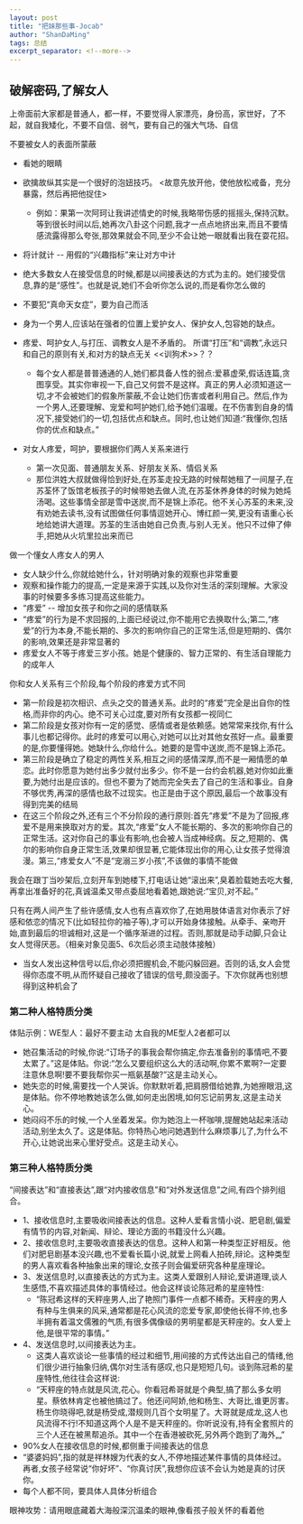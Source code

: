 ```yaml
---
layout: post
title: "把妹那些事-Jocab"
author: "ShanDaMing"
tags: 总结
excerpt_separator: <!--more-->
---
```


<!--more-->

## 破解密码,了解女人
上帝面前大家都是普通人，都一样，不要觉得人家漂亮，身份高，家世好，了不起，就自我矮化，不要不自信、弱气，要有自己的强大气场、自信

不要被女人的表面所蒙蔽
* 看她的眼睛
* 欲擒故纵其实是一个很好的泡妞技巧。 <故意先放开他，使他放松戒备，充分暴露，然后再把他捉住>
	 - 例如：果第一次阿珂让我讲述情史的时候,我略带伤感的摇摇头,保持沉默。等到很长时间以后,她再次八卦这个问题,我才一点点地挤出来,而且不要情感流露得那么夸张,那效果就会不同,至少不会让她一眼就看出我在耍花招。
* 将计就计  --  用假的“兴趣指标”来让对方中计

* 绝大多数女人在接受信息的时候,都是以间接表达的方式为主的。她们接受信息,靠的是“感性”。也就是说,她们不会听你怎么说的,而是看你怎么做的
* 不要犯“真命天女症”，要为自己而活
* 身为一个男人,应该站在强者的位置上爱护女人、保护女人,包容她的缺点。
* 疼爱、呵护女人,与打压、调教女人是不矛盾的。  所谓“打压”和“调教”,永远只和自己的原则有关,和对方的缺点无关     <<训狗术>>？？
	 - 每个女人都是普普通通的人,她们都具备人性的弱点:爱慕虚荣,假话连篇,贪图享受。其实你审视一下,自己又何尝不是这样。真正的男人必须知道这一切,才不会被她们的假象所蒙蔽,不会让她们伤害或者利用自己。然后,作为一个男人,还要理解、宠爱和呵护她们,给予她们温暖。在不伤害到自身的情况下,接受她们的一切,包括优点和缺点。同时,也让她们知道:“我懂你,包括你的优点和缺点。”
	 
* 对女人疼爱，呵护，要根据你们两人关系来进行
	 - 第一次见面、普通朋友关系、好朋友关系、情侣关系
	 - 那位洪姓大叔就做得恰到好处,在苏荃走投无路的时候帮她租了一间屋子,在苏荃怀了饭馆老板孩子的时候带她去做人流,在苏荃休养身体的时候为她炖汤喝。这些事情全部是雪中送炭,而不是锦上添花。他不关心苏荃的未来,没有劝她去读书,没有试图做任何事情逗她开心、博红颜一笑,更没有语重心长地给她讲大道理。苏荃的生活由她自己负责,与别人无关。他只不过伸了伸手,把她从火坑里拉出来而已
	 
做一个懂女人疼女人的男人
* 女人缺少什么,你就给她什么，针对明确对象的观察也非常重要
* 观察和操作能力的提高,一定是来源于实践,以及你对生活的深刻理解。大家没事的时候要多多练习提高这些能力。
* “疼爱” -- 增加女孩子和你之间的感情联系
* “疼爱”的行为是不求回报的,上面已经说过,你不能用它去换取什么;第二,“疼爱”的行为本身,不能长期的、多次的影响你自己的正常生活,但是短期的、偶尔的影响,效果还是非常显著的
* 疼爱女人不等于疼爱三岁小孩。她是个健康的、智力正常的、有生活自理能力的成年人

你和女人关系有三个阶段,每个阶段的疼爱方式不同
* 第一阶段是初次相识、点头之交的普通关系。此时的“疼爱”完全是出自你的性格,而非你的内心。绝不可关心过度,要对所有女孩都一视同仁
* 第二阶段是女孩对你有一定的感觉、感情或者是依赖感。她常常来找你,有什么事儿也都记得你。此时的疼爱可以用心,对她可以比对其他女孩好一点。最重要的是,你要懂得她。她缺什么,你给什么。她要的是雪中送炭,而不是锦上添花。
* 第三阶段是确立了稳定的两性关系,相互之间的感情深厚,而不是一厢情愿的单恋。此时你愿意为她付出多少就付出多少。你不是一台约会机器,她对你如此重要,为她付出是应该的。但也不要为了她而完全失去了自己的生活和事业。自身不够优秀,再深的感情也敌不过现实。也正是由于这个原因,最后一个故事没有得到完美的结局
* 在这三个阶段之外,还有三个不分阶段的通行原则:首先“疼爱”不是为了回报,疼爱不是用来换取对方的爱。其次,“疼爱”女人不能长期的、多次的影响你自己的正常生活。这对你自己的事业有影响,也会被人当成神经病。反之,短期的、偶尔的影响你自身正常生活,效果却很显著,它能体现出你的用心,让女孩子觉得浪漫。第三,“疼爱女人”不是“宠溺三岁小孩”,不该做的事情不能做


我会在跟丁当吵架后,立刻开车到她楼下,打电话让她“滚出来”,臭着脸载她去吃大餐,再拿出准备好的花,真诚温柔又带点委屈地看着她,跟她说:“宝贝,对不起。”

只有在两人间产生了些许感情,女人也有点喜欢你了,在她用肢体语言对你表示了好感和依恋的情况下(比如轻拉你的袖子等),才可以开始身体接触。从牵手、亲吻开始,直到最后的坦诚相对,这是一个循序渐进的过程。否则,那就是动手动脚,只会让女人觉得厌恶。（相亲对象见面5、6次后必须主动肢体接触）
* 当女人发出这种信号以后,你必须把握机会,不能闪躲回避。否则的话,女人会觉得你态度不明,从而怀疑自己接收了错误的信号,颇没面子。下次你就再也别想得到这种机会了

### 第二种人格特质分类
体贴示例：WE型人：最好不要主动  太自我的ME型人2者都可以
* 她召集活动的时候,你说:“订场子的事我会帮你搞定,你去准备别的事情吧,不要太累了。”这是体贴。你说:“怎么又要组织这么大的活动啊,你累不累啊?一定要注意休息啊!要不要我帮你买一瓶氨基酸?”这是主动关心。
* 她失恋的时候,需要找一个人哭诉。你默默听着,把肩膀借给她靠,为她擦眼泪,这是体贴。你不停地教她该怎么做,如何走出困境,如何忘记前男友,这是主动关心。
* 她闷闷不乐的时候,一个人坐着发呆。你为她泡上一杯咖啡,提醒她站起来活动活动,别坐太久了。这是体贴。你特热心地问她遇到什么麻烦事儿了,为什么不开心,让她说出来心里好受点。这是主动关心。

### 第三种人格特质分类
“间接表达”和“直接表达”,跟“对内接收信息”和“对外发送信息”之间,有四个排列组合。
* 1、接收信息时,主要吸收间接表达的信息。这种人爱看言情小说、肥皂剧,偏爱有情节的内容,对新闻、辩论、理论方面的书籍没什么兴趣。
* 2、接收信息时,主要吸收直接表达的信息。这种人和第一种类型正好相反。他们对肥皂剧基本没兴趣,也不爱看长篇小说,就爱上网看人拍砖,辩论。这种类型的男人喜欢看各种抽象出来的理论,女孩子则会偏爱研究各种星座理论。
* 3、发送信息时,以直接表达的方式为主。这类人爱跟别人辩论,爱讲道理,谈人生感悟,不喜欢描述具体的事情经过。他会这样谈论陈冠希的星座特性:
	 - “陈冠希这样的天秤座男人,出了艳照门事件一点都不稀奇。天秤座的男人有种与生俱来的风采,通常都是花心风流的恋爱专家,即使他长得不帅,也多半拥有着温文儒雅的气质,有很多偶像级的男明星都是天秤座的。女人爱上他,是很平常的事情。”
* 4、发送信息时,以间接表达为主。
	 - 这类人喜欢谈论一些事情的经过和细节,用间接的方式传达出自己的情绪,他们很少进行抽象归纳,偶尔对生活有感叹,也只是短短几句。谈到陈冠希的星座特性,他往往会这样说:
	 - “天秤座的特点就是风流,花心。你看冠希哥就是个典型,搞了那么多女明星。蔡依林肯定也被他搞过了。他还问阿娇,他和杨生、大哥比,谁更厉害。杨生你晓得吧,就是杨受成,潜规则几百个女明星了。大哥就是成龙,这人也风流得不行!不知道这两个人是不是天秤座的。你听说没有,持有全套照片的三个人还在被黑帮追杀。其中一个在香港被砍死,另外两个跑到了海外„„”
* 90%女人在接收信息的时候,都侧重于间接表达的信息
* “婆婆妈妈”,指的就是祥林嫂为代表的女人,不停地描述某件事情的具体经过。再者,女孩子经常说“你好坏”、“你真讨厌”,我想你应该不会认为她是真的讨厌你。
* 每个人都不同，要具体人具体分析组合

眼神攻势：请用眼底藏着大海般深沉温柔的眼神,像看孩子般关怀的看着他


